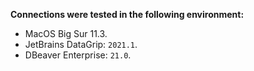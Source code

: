 **Connections were tested in the following environment:**
* MacOS Big Sur 11.3.
* JetBrains DataGrip: `2021.1`.
* DBeaver Enterprise: `21.0`.
